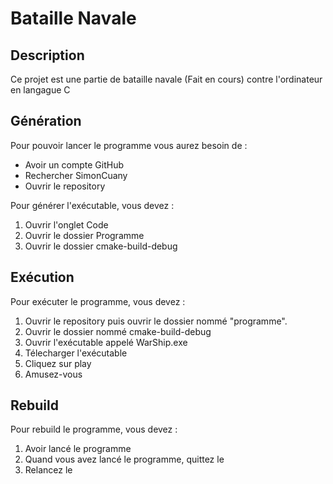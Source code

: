 #	Bataille Navale

## Description 
Ce projet est une partie de bataille navale (Fait en cours) contre l'ordinateur en langague C 
## Génération
Pour pouvoir lancer le programme vous aurez besoin de :
	
- Avoir un compte GitHub
- Rechercher SimonCuany
- Ouvrir le repository	

Pour générer l'exécutable, vous devez :

1. Ouvrir l'onglet Code
1. Ouvrir le dossier Programme
1. Ouvrir le dossier cmake-build-debug


## Exécution

Pour exécuter le programme, vous devez :

1. Ouvrir le repository puis ouvrir le dossier nommé "programme".
1. Ouvrir le dossier nommé cmake-build-debug
1. Ouvrir l'exécutable appelé WarShip.exe
1. Télecharger l'exécutable
1. Cliquez sur play
1. Amusez-vous

## Rebuild

Pour rebuild le programme, vous devez :

1. Avoir lancé le programme
1. Quand vous avez lancé le programme, quittez le 
1. Relancez le

